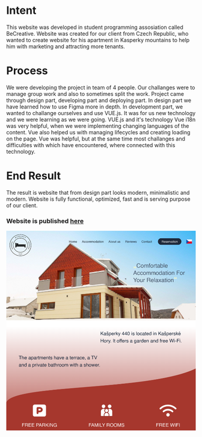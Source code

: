 # Intent
This website was developed in student programming assosiation called BeCreative. Website was created for our client from Czech Republic, who wanted to create website for his apartment in Kasperky mountains to help him with marketing and attracting more tenants.

# Process
We were developing the project in team of 4 people. Our challanges were to manage group work and also to sometimes split the work. Project came through design part, developing part and deploying part. In design part we have learned how to use Figma more in depth. In development part, we wanted to challange ourselves and use VUE.js. It was for us new technology and we were learning as we were going. VUE.js and it's technology Vue i18n was very helpful, when we were implementing changing languages of the content. Vue also helped us with managing lifecycles and creating loading on the page. Vue was helpful, but at the same time most challanges and difficulties with which have encountered, where connected with this technology.

# End Result
The result is website that from design part looks modern, minimalistic and modern. Website is fully functional, optimized, fast and is serving purpose of our client.
<h3>Website is published <a href="https://kasperky440.cz">here</a></h3>

<img 
     src="workspace/src/assets/images/icons/KasperkyScreen1.png"
     alt="Grapefruit slice atop a pile of other slices">
